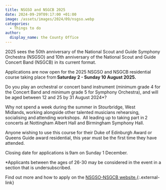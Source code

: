 ```yaml
---
title: NSGSO and NSGCB 2025
date: 2024-09-29T09:17:00 +01:00
image: /assets/images/2024/09/nsgso.webp
categories:
  - Things to do
author:
  display_name: the County Office
---
```

2025 sees the 50th anniversary of the National Scout and Guide Symphony Orchestra (NSGSO) and 10th anniversary of the National Scout and Guide Concert Band (NSGCB) in its current format.

Applications are now open for the 2025 NSGSO and NSGCB residential course taking place from **Saturday 2 - Sunday 10 August 2025.**

Do you play an orchestral or concert band instrument (minimum grade 4 for the Concert Band and minimum grade 5 for Symphony Orchestra), and will be aged between 12 and 25 by 31 August 2024*?

Why not spend a week during the summer in Stourbridge, West Midlands, working alongside other talented musicians rehearsing, socialising and attending workshops.  All leading up to taking part in 2 concerts at Nottingham Albert Hall and Birmingham Symphony Hall.

Anyone wishing to use this course for their Duke of Edinburgh Award or Queens Guide award residential, this year must be the first time they have attended.

Closing date for applications is 9am on Sunday 1 December.

*Applicants between the ages of 26-30 may be considered in the event in a section that is undersubscribed.

Find out more and how to apply on the [NSGSO-NSGCB website.](https://nsgso-nsgcb.com/key-info/){:.external-link}
